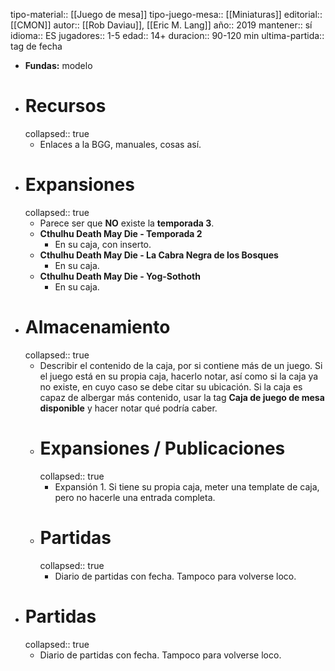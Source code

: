 tipo-material:: [[Juego de mesa]]
tipo-juego-mesa:: [[Miniaturas]]
editorial:: [[CMON]]
autor:: [[Rob Daviau]], [[Eric M. Lang]]
año:: 2019
mantener:: sí
idioma:: ES
jugadores:: 1-5
edad:: 14+
duracion:: 90-120 min
ultima-partida:: tag de fecha

- **Fundas:** modelo
- # Recursos
  collapsed:: true
  - Enlaces a la BGG, manuales, cosas así.
- # Expansiones
  collapsed:: true
  - Parece ser que **NO** existe la **temporada 3**.
  - **Cthulhu Death May Die - Temporada 2**
    - En su caja, con inserto.
  - **Cthulhu Death May Die - La Cabra Negra de los Bosques**
    - En su caja.
  - **Cthulhu Death May Die - Yog-Sothoth**
    - En su caja.
- # Almacenamiento
  collapsed:: true
  - Describir el contenido de la caja, por si contiene más de un juego. Si el juego está en su propia caja, hacerlo notar, así como si la caja ya no existe, en cuyo caso se debe citar su ubicación. Si la caja es capaz de albergar más contenido, usar la tag **Caja de juego de mesa disponible** y hacer notar qué podría caber.
  - # Expansiones / Publicaciones
    collapsed:: true
    - Expansión 1. Si tiene su propia caja, meter una template de caja, pero no hacerle una entrada completa.
  - # Partidas
    collapsed:: true
    - Diario de partidas con fecha. Tampoco para volverse loco.
- # Partidas
  collapsed:: true
  - Diario de partidas con fecha. Tampoco para volverse loco.